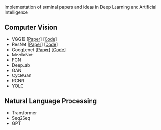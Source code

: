 Implementation of seminal papers and ideas in Deep Learning and Artificial Intelligence 


## Computer Vision
* VGG16  [[Paper](https://arxiv.org/abs/1409.1556)] [[Code](./VGG)]
* ResNet [[Paper](https://arxiv.org/abs/1512.03385)] [[Code](./ResNet)]
* GoogLenet [[Paper](https://arxiv.org/abs/1409.1556)] [[Code](./GoogLeNet)]
* MobileNet 
* FCN 
* DeepLab 
* GAN 
* CycleGan  
* RCNN 
* YOLO 

## Natural Language Processing

* Transformer
* Seq2Seq
* GPT 
  
